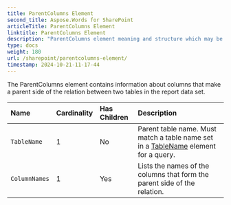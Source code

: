 ```yaml
---
title: ParentColumns Element
second_title: Aspose.Words for SharePoint
articleTitle: ParentColumns Element
linktitle: ParentColumns Element
description: "ParentColumns element meaning and structure which may be used while configuring Aspose.Words for SharePoint reports."
type: docs
weight: 180
url: /sharepoint/parentcolumns-element/
timestamp: 2024-10-21-11-17-44
---
```


The ParentColumns element contains information about columns that make a parent side of the relation between two tables in the report data set.

| Name | Cardinality | Has Children | Description |
| :- | :- | :- | :- |
| `TableName` | 1 | No | Parent table name. Must match a table name set in a [TableName](/words/sharepoint/tablenames-element/) element for a query. |
| `ColumnNames` | 1 | Yes | Lists the names of the columns that form the parent side of the relation. |
